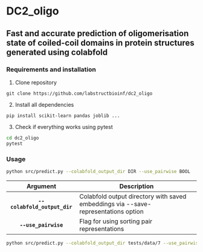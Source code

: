# DC2_oligo
## **Fast and accurate prediction of oligomerisation state of coiled-coil domains in protein structures generated using colabfold**


### **Requirements and installation** ###

1. Clone repository
```
git clone https://github.com/labstructbioinf/dc2_oligo
```

2. Install all dependencies

```
pip install scikit-learn pandas joblib ...
```

3. Check if everything works using pytest

```bash
cd dc2_oligo
pytest
```

### **Usage** ###

```bash
python src/predict.py --colabfold_output_dir DIR --use_pairwise BOOL

 ```
 | Argument        | Description |
|:-------------:|-------------|
| **`--colabfold_output_dir`** | Colabfold output directory with saved embeddings via --save-representations option |
| **`--use_pairwise`** | Flag for using sorting pair representations

```bash
python src/predict.py --colabfold_output_dir tests/data/7 --use_pairwise True
```
